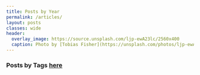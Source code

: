 ```yaml
---
title: Posts by Year
permalink: /articles/
layout: posts
classes: wide
header:
  overlay_image: https://source.unsplash.com/ljp-ewA23lc/2560x400
  caption: Photo by [Tobias Fisher](https://unsplash.com/photos/ljp-ewA23lc) on [Unsplash](https://unsplash.com)
---
```


### Posts by <i class="fas fa-fw fa-tags" aria-hidden="true"></i> Tags [here](/tags/)
